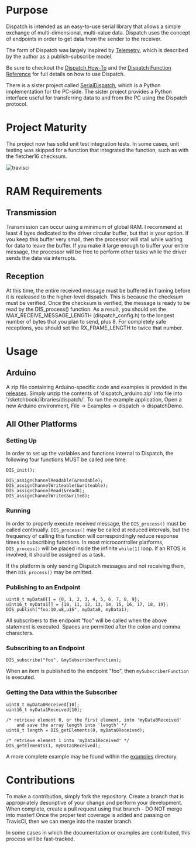 # Purpose #

Dispatch is intended as an easy-to-use serial library that allows a simple exchange
of multi-dimensional, multi-value data.  Dispatch uses the concept of endpoints in
order to get data from the sender to the receiver.

The form of Dispatch was largely inspired by [Telemetry](https://github.com/Overdrivr/Telemetry),
which is described by the author as a publish-subscribe model.

Be sure to checkout the [Dispatch How-To](http://www.forembed.com/dispatch-how-to.html) and the
[Dispatch Function Reference](http://www.forembed.com/dispatch-function-reference.html) for full
details on how to use Dispatch.

There is a sister project called [SerialDispatch](https://github.com/slightlynybbled/SerialDispatch), which
is a Python implementation for the PC-side.  The sister project provides a Python interface useful
for transferring data to and from the PC using the Dispatch protocol.

# Project Maturity #

The project now has solid unit test integration tests.  In some cases,
unit testing was skipped for a function that integrated the function,
such as with the fletcher16 checksum.

![travisci](https://travis-ci.org/slightlynybbled/Dispatch.svg?branch=master)

# RAM Requirements #

## Transmission ##

Transmission can occur using a minimum of global RAM.  I recommend at least 4 byes dedicated
to the driver circular buffer, but that is your option.  If you keep this buffer very small, then
the processor will stall while waiting for data to leave the buffer.  If you make it large
enough to buffer your entire message, the processor will be free to perform other tasks while
the driver sends the data via interrupts.

## Reception ##

At this time, the entire received message must be buffered in framing before it is realeased to
the higher-level dispatch.  This is because the checksum must be verified.  Once the checksum
is verified, the message is ready to be read by the DIS_process() function.  As a result, you
should set the MAX_RECEIVE_MESSAGE_LENGTH (dispatch_config.h) to the longest number of bytes
that you plan to send, plus 8.  For completely safe receptions, you should set the RX_FRAME_LENGTH
to twice that number.

# Usage #

## Arduino ##

A zip file containing Arduino-specific code and examples is provided in the 
[releases](https://github.com/slightlynybbled/Dispatch/releases).  Simply unzip the contents of
'dispatch_arduino.zip' into file into '/sketchbook/libraries/dispatch/'. To run the example
application, Open a new Arduino environment, File -> Examples -> dispatch -> dispatchDemo.

## All Other Platforms ##

### Setting Up ###

In order to set up the variables and functions internal to Dispatch, the following four
functions MUST be called one time:

    DIS_init();
    
    DIS_assignChannelReadable(&readable);
    DIS_assignChannelWriteable(&writeable);
    DIS_assignChannelRead(&read8);
    DIS_assignChannelWrite(&write8);
    
### Running ###

In order to properly execute received message, the `DIS_process()` must be called continually.
`DIS_process()` may be called at reduced intervals, but the frequency of calling this function
will correspondingly reduce response times to subscribing functions.  In most microcontroller
platforms, `DIS_process()` will be placed inside the infinite `while(1)` loop.  If an RTOS is
involved, it should be assigned as a task.

If the platform is only sending Dispatch messages and not receiving them, then `DIS_process()`
may be omitted.

### Publishing to an Endpoint ###

    uint8_t myData0[] = {0, 1, 2, 3, 4, 5, 6, 7, 8, 9};
    uint16_t myData1[] = {10, 11, 12, 13, 14, 15, 16, 17, 18, 19};
    DIS_publish("foo:10,u8,u16", myData0, myData1);
    
All subscribers to the endpoint "foo" will be called when the above statement is executed.
Spaces are permitted after the colon and comma characters.
    
### Subscribing to an Endpoint ###

    DIS_subscribe("foo", &mySubscriberFunction);
    
When an item is published to the endpoint "foo", then `mySubscriberFunction` is executed.

### Getting the Data within the Subscriber ###

    uint8_t myData0Received[10];
    uint16_t myData1Received[10];
    
    /* retrieve element 0, or the first element, into 'myData0Received'
        and save the array length into 'length' */
    uint8_t length = DIS_getElements(0, myData0Received);
    
    /* retrieve element 1 into 'myData1Received' */
    DIS_getElements(1, myData1Received);
    
A more complete example may be found within the
[examples](https://github.com/slightlynybbled/Dispatch/tree/master/examples) directory.

# Contributions #

To make a contribution, simply fork the repository.  Create a branch that is appropriately
descriptive of your change and perform your development.  When complete, create a pull
request using that branch - DO NOT merge into master!  Once the proper test coverage is added
and passing on TravisCI, then we can merge into the master branch.

In some cases in which the documentation or examples are contributed, this process will be
fast-tracked.
